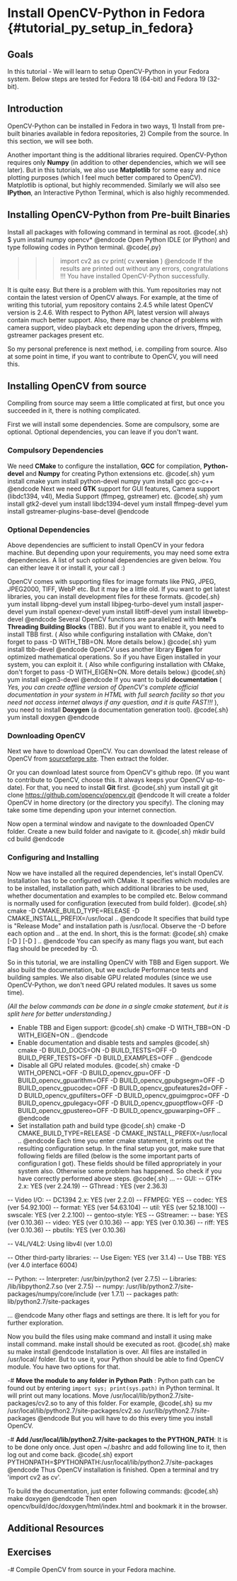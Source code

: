 Install OpenCV-Python in Fedora {#tutorial_py_setup_in_fedora}
===============================

Goals
-----

In this tutorial
    -   We will learn to setup OpenCV-Python in your Fedora system. Below steps are tested for
        Fedora 18 (64-bit) and Fedora 19 (32-bit).

Introduction
------------

OpenCV-Python can be installed in Fedora in two ways, 1) Install from pre-built binaries available
in fedora repositories, 2) Compile from the source. In this section, we will see both.

Another important thing is the additional libraries required. OpenCV-Python requires only **Numpy**
(in addition to other dependencies, which we will see later). But in this tutorials, we also use
**Matplotlib** for some easy and nice plotting purposes (which I feel much better compared to
OpenCV). Matplotlib is optional, but highly recommended. Similarly we will also see **IPython**, an
Interactive Python Terminal, which is also highly recommended.

Installing OpenCV-Python from Pre-built Binaries
------------------------------------------------

Install all packages with following command in terminal as root.
@code{.sh}
$ yum install numpy opencv*
@endcode
Open Python IDLE (or IPython) and type following codes in Python terminal.
@code{.py}
>>> import cv2 as cv
>>> print( cv.__version__ )
@endcode
If the results are printed out without any errors, congratulations !!! You have installed
OpenCV-Python successfully.

It is quite easy. But there is a problem with this. Yum repositories may not contain the latest
version of OpenCV always. For example, at the time of writing this tutorial, yum repository contains
2.4.5 while latest OpenCV version is 2.4.6. With respect to Python API, latest version will always
contain much better support. Also, there may be chance of problems with camera support, video
playback etc depending upon the drivers, ffmpeg, gstreamer packages present etc.

So my personal preference is next method, i.e. compiling from source. Also at some point in time,
if you want to contribute to OpenCV, you will need this.

Installing OpenCV from source
-----------------------------

Compiling from source may seem a little complicated at first, but once you succeeded in it, there is
nothing complicated.

First we will install some dependencies. Some are compulsory, some are optional. Optional
dependencies, you can leave if you don't want.

### Compulsory Dependencies

We need **CMake** to configure the installation, **GCC** for compilation, **Python-devel** and
**Numpy** for creating Python extensions etc.
@code{.sh}
yum install cmake
yum install python-devel numpy
yum install gcc gcc-c++
@endcode
Next we need **GTK** support for GUI features, Camera support (libdc1394, v4l), Media Support
(ffmpeg, gstreamer) etc.
@code{.sh}
yum install gtk2-devel
yum install libdc1394-devel
yum install ffmpeg-devel
yum install gstreamer-plugins-base-devel
@endcode
### Optional Dependencies

Above dependencies are sufficient to install OpenCV in your fedora machine. But depending upon your
requirements, you may need some extra dependencies. A list of such optional dependencies are given
below. You can either leave it or install it, your call :)

OpenCV comes with supporting files for image formats like PNG, JPEG, JPEG2000, TIFF, WebP etc. But
it may be a little old. If you want to get latest libraries, you can install development files for
these formats.
@code{.sh}
yum install libpng-devel
yum install libjpeg-turbo-devel
yum install jasper-devel
yum install openexr-devel
yum install libtiff-devel
yum install libwebp-devel
@endcode
Several OpenCV functions are parallelized with **Intel's Threading Building Blocks** (TBB). But if
you want to enable it, you need to install TBB first. ( Also while configuring installation with
CMake, don't forget to pass -D WITH_TBB=ON. More details below.)
@code{.sh}
yum install tbb-devel
@endcode
OpenCV uses another library **Eigen** for optimized mathematical operations. So if you have Eigen
installed in your system, you can exploit it. ( Also while configuring installation with CMake,
don't forget to pass -D WITH_EIGEN=ON. More details below.)
@code{.sh}
yum install eigen3-devel
@endcode
If you want to build **documentation** ( *Yes, you can create offline version of OpenCV's complete
official documentation in your system in HTML with full search facility so that you need not access
internet always if any question, and it is quite FAST!!!* ), you need to install **Doxygen** (a
documentation generation tool).
@code{.sh}
yum install doxygen
@endcode
### Downloading OpenCV

Next we have to download OpenCV. You can download the latest release of OpenCV from [sourceforge
site](http://sourceforge.net/projects/opencvlibrary/). Then extract the folder.

Or you can download latest source from OpenCV's github repo. (If you want to contribute to OpenCV,
choose this. It always keeps your OpenCV up-to-date). For that, you need to install **Git** first.
@code{.sh}
yum install git
git clone https://github.com/opencv/opencv.git
@endcode
It will create a folder OpenCV in home directory (or the directory you specify). The cloning may
take some time depending upon your internet connection.

Now open a terminal window and navigate to the downloaded OpenCV folder. Create a new build folder
and navigate to it.
@code{.sh}
mkdir build
cd build
@endcode
### Configuring and Installing

Now we have installed all the required dependencies, let's install OpenCV. Installation has to be
configured with CMake. It specifies which modules are to be installed, installation path, which
additional libraries to be used, whether documentation and examples to be compiled etc. Below
command is normally used for configuration (executed from build folder).
@code{.sh}
cmake -D CMAKE_BUILD_TYPE=RELEASE -D CMAKE_INSTALL_PREFIX=/usr/local ..
@endcode
It specifies that build type is "Release Mode" and installation path is /usr/local. Observe the -D
before each option and .. at the end. In short, this is the format:
@code{.sh}
cmake [-D <flag>] [-D <flag>] ..
@endcode
You can specify as many flags you want, but each flag should be preceded by -D.

So in this tutorial, we are installing OpenCV with TBB and Eigen support. We also build the
documentation, but we exclude Performance tests and building samples. We also disable GPU related
modules (since we use OpenCV-Python, we don't need GPU related modules. It saves us some time).

*(All the below commands can be done in a single cmake statement, but it is split here for better
understanding.)*

-   Enable TBB and Eigen support:
    @code{.sh}
    cmake -D WITH_TBB=ON -D WITH_EIGEN=ON ..
    @endcode
-   Enable documentation and disable tests and samples
    @code{.sh}
    cmake -D BUILD_DOCS=ON -D BUILD_TESTS=OFF -D BUILD_PERF_TESTS=OFF -D BUILD_EXAMPLES=OFF ..
    @endcode
-   Disable all GPU related modules.
    @code{.sh}
    cmake -D WITH_OPENCL=OFF -D BUILD_opencv_gpu=OFF -D BUILD_opencv_gpuarithm=OFF -D BUILD_opencv_gpubgsegm=OFF -D BUILD_opencv_gpucodec=OFF -D BUILD_opencv_gpufeatures2d=OFF -D BUILD_opencv_gpufilters=OFF -D BUILD_opencv_gpuimgproc=OFF -D BUILD_opencv_gpulegacy=OFF -D BUILD_opencv_gpuoptflow=OFF -D BUILD_opencv_gpustereo=OFF -D BUILD_opencv_gpuwarping=OFF ..
    @endcode
-   Set installation path and build type
    @code{.sh}
    cmake -D CMAKE_BUILD_TYPE=RELEASE -D CMAKE_INSTALL_PREFIX=/usr/local ..
    @endcode
Each time you enter cmake statement, it prints out the resulting configuration setup. In the final
setup you got, make sure that following fields are filled (below is the some important parts of
configuration I got). These fields should be filled appropriately in your system also. Otherwise
some problem has happened. So check if you have correctly performed above steps.
@code{.sh}
...
--   GUI:
--     GTK+ 2.x:                    YES (ver 2.24.19)
--     GThread :                    YES (ver 2.36.3)

--   Video I/O:
--     DC1394 2.x:                  YES (ver 2.2.0)
--     FFMPEG:                      YES
--       codec:                     YES (ver 54.92.100)
--       format:                    YES (ver 54.63.104)
--       util:                      YES (ver 52.18.100)
--       swscale:                   YES (ver 2.2.100)
--       gentoo-style:              YES
--     GStreamer:
--       base:                      YES (ver 0.10.36)
--       video:                     YES (ver 0.10.36)
--       app:                       YES (ver 0.10.36)
--       riff:                      YES (ver 0.10.36)
--       pbutils:                   YES (ver 0.10.36)

--     V4L/V4L2:                    Using libv4l (ver 1.0.0)

--   Other third-party libraries:
--     Use Eigen:                   YES (ver 3.1.4)
--     Use TBB:                     YES (ver 4.0 interface 6004)

--   Python:
--     Interpreter:                 /usr/bin/python2 (ver 2.7.5)
--     Libraries:                   /lib/libpython2.7.so (ver 2.7.5)
--     numpy:                       /usr/lib/python2.7/site-packages/numpy/core/include (ver 1.7.1)
--     packages path:               lib/python2.7/site-packages

...
@endcode
Many other flags and settings are there. It is left for you for further exploration.

Now you build the files using make command and install it using make install command. make install
should be executed as root.
@code{.sh}
make
su
make install
@endcode
Installation is over. All files are installed in /usr/local/ folder. But to use it, your Python
should be able to find OpenCV module. You have two options for that.

-#  **Move the module to any folder in Python Path** : Python path can be found out by entering
    `import sys; print(sys.path)` in Python terminal. It will print out many locations. Move
    /usr/local/lib/python2.7/site-packages/cv2.so to any of this folder. For example,
    @code{.sh}
    su mv /usr/local/lib/python2.7/site-packages/cv2.so /usr/lib/python2.7/site-packages
    @endcode
But you will have to do this every time you install OpenCV.

-#  **Add /usr/local/lib/python2.7/site-packages to the PYTHON_PATH**: It is to be done only once.
    Just open \~/.bashrc and add following line to it, then log out and come back.
    @code{.sh}
    export PYTHONPATH=$PYTHONPATH:/usr/local/lib/python2.7/site-packages
    @endcode
Thus OpenCV installation is finished. Open a terminal and try 'import cv2 as cv'.

To build the documentation, just enter following commands:
@code{.sh}
make doxygen
@endcode
Then open opencv/build/doc/doxygen/html/index.html and bookmark it in the browser.

Additional Resources
--------------------

Exercises
---------

-#  Compile OpenCV from source in your Fedora machine.
